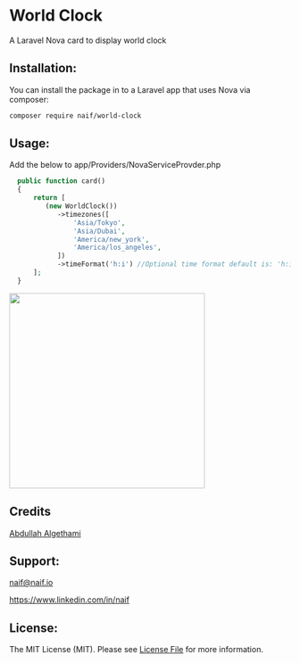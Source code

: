 # World Clock
A Laravel Nova card to display world clock

## Installation:

You can install the package in to a Laravel app that uses Nova via composer:

```bash
composer require naif/world-clock
```

## Usage:
Add the below to app/Providers/NovaServiceProvder.php

```php
  public function card()
  {
      return [
         (new WorldClock())
            ->timezones([
                'Asia/Tokyo',
                'Asia/Dubai',
                'America/new_york',
                'America/los_angeles',
            ])
            ->timeFormat('h:i') //Optional time format default is: 'h:i:s'
      ];
  }
```

<img src="https://raw.githubusercontent.com/naifalshaye/worldclock/master/screenshots/screenshot.png" width="350">


## Credits
[Abdullah Algethami](https://twitter.com/3bdo3tb)

## Support:
naif@naif.io

https://www.linkedin.com/in/naif

## License:
The MIT License (MIT). Please see [License File](LICENSE.md) for more information.

